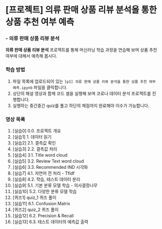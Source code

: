 # [프로젝트] 의류 판매 상품 리뷰 분석을 통한 상품 추천 여부 예측
### - 의류 판매 상품 리뷰 분석
**의류 판매 상품 리뷰 분석** 프로젝트를 통해 머신러닝 학습 과정을 연습해 보며 상품 추천 여부에 대해서 예측해 봅시다.

### 학습 방법

1. 파일 목록에 업로드되어 있는 `[p1] 의류 판매 상품 리뷰 분석을 통한 상품 추천 여부 예측.ipynb` 파일을 클릭합니다.
2. 상단의 해설 영상과 함께 코드 셀을 실행해 보며 코로나 데이터 분석 프로젝트를 진행합니다.
3. 실행하는 중간중간 quiz를 풀고 하단의 채점까지 완료해야 이수가 가능합니다.

### 영상 목록
1. [실습0] 0.0. 프로젝트 개요
2. [실습1] 1. 데이터 읽기
3. [실습2] 2.1. 결측값 확인
4. [실습3] 2.2. 결측값 처리
5. [실습4] 3.1. Title word cloud
6. [실습5] 3.2. Review Text word cloud
7. [실습6] 3.3. Recommended IND 시각화
8. [실습7] 4.1. 자연어 전 처리 - Tfidf
9. [실습8] 4.2. 학습, 테스트 데이터 분리
10. [실습9] 5.1. 기본 분류 모델 학습 - 의사결정나무
11. [실습10] 5.2. 다양한 분류 모델 학습
12. [퀴즈1] quiz_1 퀴즈 풀이
13. [실습11] 6.1. Confusion Matrix
14. [퀴즈2] quiz_2 퀴즈 풀이
15. [실습12] 6.2. Precision & Recall
16. [실습13] 6.3. 테스트 데이터의 예측값 출력
